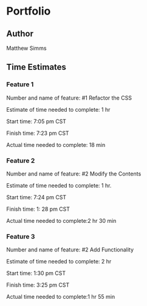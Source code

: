 # Portfolio

## Author 

Matthew Simms 

## Time Estimates 

### Feature 1 

Number and name of feature: #1  Refactor the CSS

Estimate of time needed to complete: 1 hr

Start time: 7:05 pm CST

Finish time: 7:23 pm CST

Actual time needed to complete: 18 min

### Feature 2

Number and name of feature:  #2 Modify the Contents

Estimate of time needed to complete: 1 hr. 

Start time: 7:24 pm CST

Finish time: 1: 28 pm CST

Actual time needed to complete:2 hr 30 min

### Feature 3

Number and name of feature:  #2 Add Functionality

Estimate of time needed to complete: 2 hr 

Start time: 1:30 pm CST

Finish time: 3:25 pm CST

Actual time needed to complete:1 hr 55 min